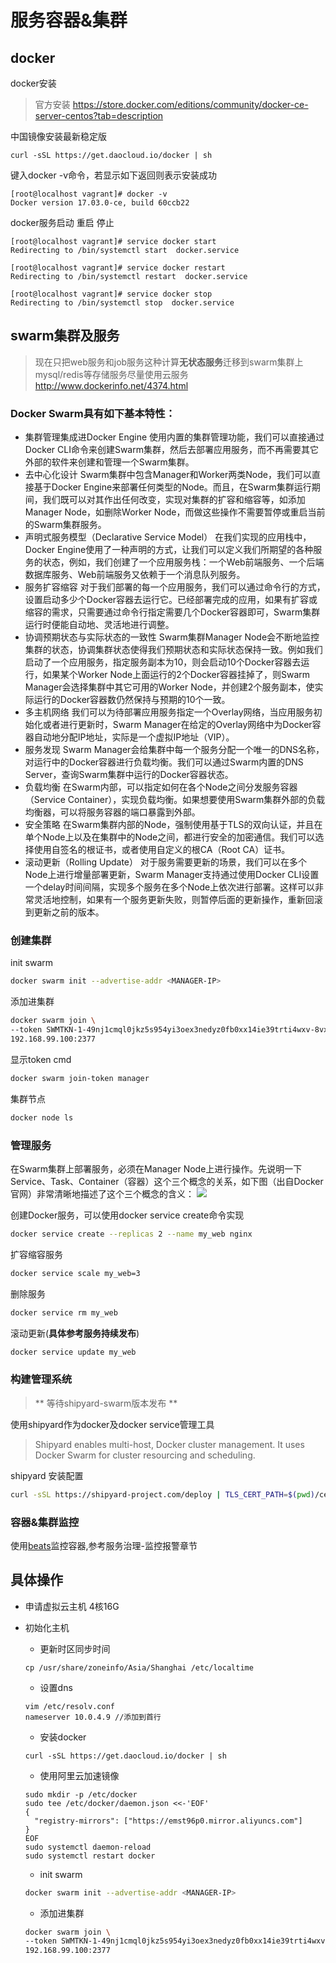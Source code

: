 # 服务容器&集群
## docker 
docker安装

>官方安装 https://store.docker.com/editions/community/docker-ce-server-centos?tab=description

中国镜像安装最新稳定版
```Shell
curl -sSL https://get.daocloud.io/docker | sh
```

键入docker -v命令，若显示如下返回则表示安装成功

```shell
[root@localhost vagrant]# docker -v
Docker version 17.03.0-ce, build 60ccb22
```

docker服务启动 重启 停止

```Shell
[root@localhost vagrant]# service docker start
Redirecting to /bin/systemctl start  docker.service

[root@localhost vagrant]# service docker restart
Redirecting to /bin/systemctl restart  docker.service

[root@localhost vagrant]# service docker stop
Redirecting to /bin/systemctl stop  docker.service
```

## swarm集群及服务
> 现在只把web服务和job服务这种计算**无状态服务**迁移到swarm集群上
> mysql/redis等存储服务尽量使用云服务
> http://www.dockerinfo.net/4374.html

### Docker Swarm具有如下基本特性：
- 集群管理集成进Docker Engine
使用内置的集群管理功能，我们可以直接通过Docker CLI命令来创建Swarm集群，然后去部署应用服务，而不再需要其它外部的软件来创建和管理一个Swarm集群。
- 去中心化设计
Swarm集群中包含Manager和Worker两类Node，我们可以直接基于Docker Engine来部署任何类型的Node。而且，在Swarm集群运行期间，我们既可以对其作出任何改变，实现对集群的扩容和缩容等，如添加Manager Node，如删除Worker Node，而做这些操作不需要暂停或重启当前的Swarm集群服务。
- 声明式服务模型（Declarative Service Model）
在我们实现的应用栈中，Docker Engine使用了一种声明的方式，让我们可以定义我们所期望的各种服务的状态，例如，我们创建了一个应用服务栈：一个Web前端服务、一个后端数据库服务、Web前端服务又依赖于一个消息队列服务。
- 服务扩容缩容
对于我们部署的每一个应用服务，我们可以通过命令行的方式，设置启动多少个Docker容器去运行它。已经部署完成的应用，如果有扩容或缩容的需求，只需要通过命令行指定需要几个Docker容器即可，Swarm集群运行时便能自动地、灵活地进行调整。
- 协调预期状态与实际状态的一致性
Swarm集群Manager Node会不断地监控集群的状态，协调集群状态使得我们预期状态和实际状态保持一致。例如我们启动了一个应用服务，指定服务副本为10，则会启动10个Docker容器去运行，如果某个Worker Node上面运行的2个Docker容器挂掉了，则Swarm Manager会选择集群中其它可用的Worker Node，并创建2个服务副本，使实际运行的Docker容器数仍然保持与预期的10个一致。
- 多主机网络
我们可以为待部署应用服务指定一个Overlay网络，当应用服务初始化或者进行更新时，Swarm Manager在给定的Overlay网络中为Docker容器自动地分配IP地址，实际是一个虚拟IP地址（VIP）。
- 服务发现
Swarm Manager会给集群中每一个服务分配一个唯一的DNS名称，对运行中的Docker容器进行负载均衡。我们可以通过Swarm内置的DNS Server，查询Swarm集群中运行的Docker容器状态。
- 负载均衡
在Swarm内部，可以指定如何在各个Node之间分发服务容器（Service Container），实现负载均衡。如果想要使用Swarm集群外部的负载均衡器，可以将服务容器的端口暴露到外部。
- 安全策略
在Swarm集群内部的Node，强制使用基于TLS的双向认证，并且在单个Node上以及在集群中的Node之间，都进行安全的加密通信。我们可以选择使用自签名的根证书，或者使用自定义的根CA（Root CA）证书。
- 滚动更新（Rolling Update）
对于服务需要更新的场景，我们可以在多个Node上进行增量部署更新，Swarm Manager支持通过使用Docker CLI设置一个delay时间间隔，实现多个服务在多个Node上依次进行部署。这样可以非常灵活地控制，如果有一个服务更新失败，则暂停后面的更新操作，重新回滚到更新之前的版本。

### 创建集群
init swarm
```bash
docker swarm init --advertise-addr <MANAGER-IP>
```

添加进集群
```bash
docker swarm join \
--token SWMTKN-1-49nj1cmql0jkz5s954yi3oex3nedyz0fb0xx14ie39trti4wxv-8vxv8rssmk743ojnwacrr2e7c \
192.168.99.100:2377
```

显示token cmd
```bash
docker swarm join-token manager
```

集群节点
```bash
docker node ls
```

### 管理服务
在Swarm集群上部署服务，必须在Manager Node上进行操作。先说明一下Service、Task、Container（容器）这个三个概念的关系，如下图（出自Docker官网）非常清晰地描述了这个三个概念的含义：
![](http://img.dockerinfo.net/2017/03/20170315210902.jpg)

创建Docker服务，可以使用docker service create命令实现
```bash
docker service create --replicas 2 --name my_web nginx
```
扩容缩容服务
```bash
docker service scale my_web=3
```
删除服务
```bash
docker service rm my_web
```
滚动更新(**具体参考服务持续发布**)
```bash
docker service update my_web
```

### 构建管理系统  
> ** 等待shipyard-swarm版本发布 **

使用shipyard作为docker及docker service管理工具
> Shipyard enables multi-host, Docker cluster management. It uses Docker Swarm for cluster resourcing and scheduling.

shipyard 安装配置
```bash
curl -sSL https://shipyard-project.com/deploy | TLS_CERT_PATH=$(pwd)/certs bash -s
```

### 容器&集群监控
使用[beats](https://www.elastic.co/cn/products/beats)监控容器,参考服务治理-监控报警章节


## 具体操作
- 申请虚拟云主机 4核16G
- 初始化主机
  - 更新时区同步时间
  ```shell
  cp /usr/share/zoneinfo/Asia/Shanghai /etc/localtime
  ```
  - 设置dns
  ```shell
  vim /etc/resolv.conf
  nameserver 10.0.4.9 //添加到首行
  ```
  - 安装docker
  ```shell
  curl -sSL https://get.daocloud.io/docker | sh
  ```
  - 使用阿里云加速镜像
  ```shell
  sudo mkdir -p /etc/docker
  sudo tee /etc/docker/daemon.json <<-'EOF'
  {
    "registry-mirrors": ["https://emst96p0.mirror.aliyuncs.com"]
  }
  EOF
  sudo systemctl daemon-reload
  sudo systemctl restart docker
  ```
  - init swarm
  ```bash
  docker swarm init --advertise-addr <MANAGER-IP>
  ```

  - 添加进集群  
  ```bash
  docker swarm join \
  --token SWMTKN-1-49nj1cmql0jkz5s954yi3oex3nedyz0fb0xx14ie39trti4wxv-8vxv8rssmk743ojnwacrr2e7c \
  192.168.99.100:2377
```




  
  



